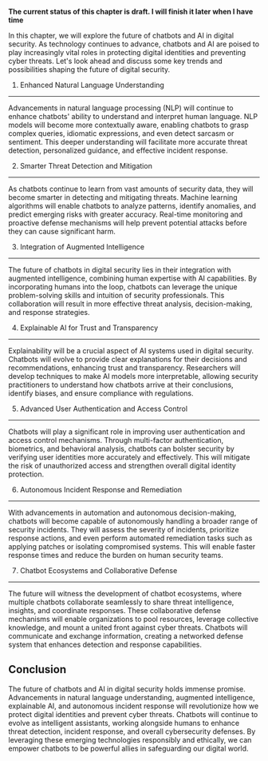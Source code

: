 **The current status of this chapter is draft. I will finish it later when I have time**

In this chapter, we will explore the future of chatbots and AI in digital security. As technology continues to advance, chatbots and AI are poised to play increasingly vital roles in protecting digital identities and preventing cyber threats. Let's look ahead and discuss some key trends and possibilities shaping the future of digital security.

1. Enhanced Natural Language Understanding
------------------------------------------

Advancements in natural language processing (NLP) will continue to enhance chatbots' ability to understand and interpret human language. NLP models will become more contextually aware, enabling chatbots to grasp complex queries, idiomatic expressions, and even detect sarcasm or sentiment. This deeper understanding will facilitate more accurate threat detection, personalized guidance, and effective incident response.

2. Smarter Threat Detection and Mitigation
------------------------------------------

As chatbots continue to learn from vast amounts of security data, they will become smarter in detecting and mitigating threats. Machine learning algorithms will enable chatbots to analyze patterns, identify anomalies, and predict emerging risks with greater accuracy. Real-time monitoring and proactive defense mechanisms will help prevent potential attacks before they can cause significant harm.

3. Integration of Augmented Intelligence
----------------------------------------

The future of chatbots in digital security lies in their integration with augmented intelligence, combining human expertise with AI capabilities. By incorporating humans into the loop, chatbots can leverage the unique problem-solving skills and intuition of security professionals. This collaboration will result in more effective threat analysis, decision-making, and response strategies.

4. Explainable AI for Trust and Transparency
--------------------------------------------

Explainability will be a crucial aspect of AI systems used in digital security. Chatbots will evolve to provide clear explanations for their decisions and recommendations, enhancing trust and transparency. Researchers will develop techniques to make AI models more interpretable, allowing security practitioners to understand how chatbots arrive at their conclusions, identify biases, and ensure compliance with regulations.

5. Advanced User Authentication and Access Control
--------------------------------------------------

Chatbots will play a significant role in improving user authentication and access control mechanisms. Through multi-factor authentication, biometrics, and behavioral analysis, chatbots can bolster security by verifying user identities more accurately and effectively. This will mitigate the risk of unauthorized access and strengthen overall digital identity protection.

6. Autonomous Incident Response and Remediation
-----------------------------------------------

With advancements in automation and autonomous decision-making, chatbots will become capable of autonomously handling a broader range of security incidents. They will assess the severity of incidents, prioritize response actions, and even perform automated remediation tasks such as applying patches or isolating compromised systems. This will enable faster response times and reduce the burden on human security teams.

7. Chatbot Ecosystems and Collaborative Defense
-----------------------------------------------

The future will witness the development of chatbot ecosystems, where multiple chatbots collaborate seamlessly to share threat intelligence, insights, and coordinate responses. These collaborative defense mechanisms will enable organizations to pool resources, leverage collective knowledge, and mount a united front against cyber threats. Chatbots will communicate and exchange information, creating a networked defense system that enhances detection and response capabilities.

Conclusion
----------

The future of chatbots and AI in digital security holds immense promise. Advancements in natural language understanding, augmented intelligence, explainable AI, and autonomous incident response will revolutionize how we protect digital identities and prevent cyber threats. Chatbots will continue to evolve as intelligent assistants, working alongside humans to enhance threat detection, incident response, and overall cybersecurity defenses. By leveraging these emerging technologies responsibly and ethically, we can empower chatbots to be powerful allies in safeguarding our digital world.
